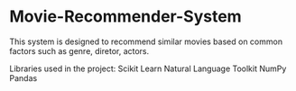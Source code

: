# Movie-Recommender-System
 This system is designed to recommend similar movies based on common factors such as genre, diretor, actors.

 Libraries used in the project:
   Scikit Learn
   Natural Language Toolkit
   NumPy
   Pandas



